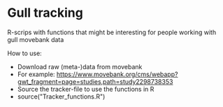 # Gull tracking
R-scrips with functions that might be interesting for people working with gull movebank data


How to use: 
- Download raw (meta-)data from movebank
- For example: https://www.movebank.org/cms/webapp?gwt_fragment=page=studies,path=study2298738353 
- Source the tracker-file to use the functions in R
- source("Tracker_functions.R")
